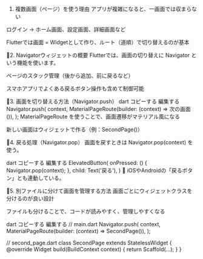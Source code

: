 1. 複数画面（ページ）を使う理由
アプリが複雑になると、一画面では収まらない

ログイン → ホーム画面、設定画面、詳細画面など

Flutterでは画面 = Widgetとして作り、ルート（道順）で切り替えるのが基本

🔸2. Navigatorウィジェットの概要
Flutterでは、画面の切り替えに Navigator という機能を使います。

ページのスタック管理（後から追加、前に戻るなど）

スマホアプリでよくある戻るボタン操作も含めて制御可能

🔸3. 画面を切り替える方法（Navigator.push）
dart
コピーする
編集する
Navigator.push(
  context,
  MaterialPageRoute(builder: (context) => 次の画面()),
);
MaterialPageRoute を使うことで、画面遷移がマテリアル風になる

新しい画面はウィジェットで作る（例：SecondPage()）

🔸4. 戻る処理（Navigator.pop）
画面を戻すときは Navigator.pop(context) を使う。

dart
コピーする
編集する
ElevatedButton(
  onPressed: () {
    Navigator.pop(context);
  },
  child: Text('戻る'),
)
📌 iOSやAndroidの「戻るボタン」とも連動している。

🔸5. 別ファイルに分けて画面を管理する方法
画面ごとにウィジェットクラスを分けるのが良い設計

ファイルも分けることで、コードが読みやすく、管理しやすくなる

dart
コピーする
編集する
// main.dart
Navigator.push(
  context,
  MaterialPageRoute(builder: (context) => SecondPage()),
);

// second_page.dart
class SecondPage extends StatelessWidget {
  @override
  Widget build(BuildContext context) {
    return Scaffold(...);
  }
}